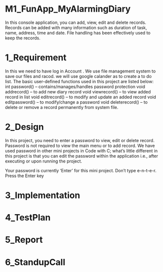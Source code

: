 # M1_FunApp_MyAlarmingDiary
In this console application, you can add, view, edit and delete records. Records can be added with many information such as duration of task, name, address, time and date. File handling has been effectively used to keep the records.

# 1_Requirement
In this we need to have log in Account . We use file management system to save our files and racod.
we will use google calander  as to create a to do list.
The basic user-defined functions used in this project are listed below:
int password() – contains/manages/handles password protection
void addrecord() – to add new diary record
void viewrecord() – to view added record in list
void editrecord() – to modify and update an added record
void editpassword() – to modify/change a password
void deleterecord() – to delete or remove a record permanently from system file.
# 2_Design
In this project, you need to enter a password to view, edit or delete record. Password is not required to view the main menu or to add record. We have used password in other mini projects in Code with C; what’s little different in this project is that you can edit the password within the application i.e., after executing or upon running the project.

Your password is currently ‘Enter’ for this mini project. Don’t type e-n-t-e-r. Press the Enter key
# 3_Implementation
# 4_TestPlan
# 5_Report
# 6_StandupCall
